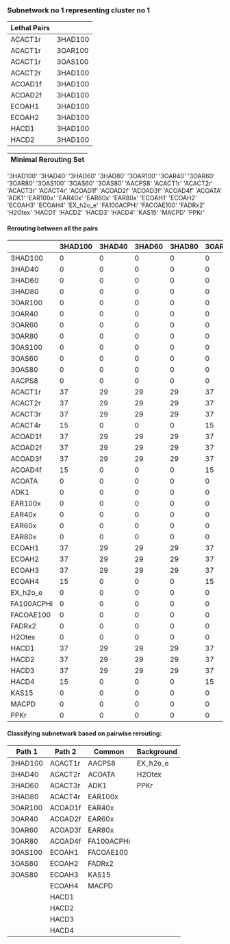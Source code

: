 ### Subnetwork no 1 representing cluster no 1

| Lethal Pairs |         |
|--------------|---------|
| ACACT1r      | 3HAD100 |
| ACACT1r      | 3OAR100 |
| ACACT1r      | 3OAS100 |
| ACACT2r      | 3HAD100 |
| ACOAD1f      | 3HAD100 |
| ACOAD2f      | 3HAD100 |
| ECOAH1       | 3HAD100 |
| ECOAH2       | 3HAD100 |
| HACD1        | 3HAD100 |
| HACD2        | 3HAD100 |

|Minimal Rerouting Set| 
|---|
'3HAD100'
'3HAD40'
'3HAD60'
'3HAD80'
'3OAR100'
'3OAR40'
'3OAR60'
'3OAR80'
'3OAS100'
'3OAS60'
'3OAS80'
'AACPS8'
'ACACT1r'
'ACACT2r'
'ACACT3r'
'ACACT4r'
'ACOAD1f'
'ACOAD2f'
'ACOAD3f'
'ACOAD4f'
'ACOATA'
'ADK1'
'EAR100x'
'EAR40x'
'EAR60x'
'EAR80x'
'ECOAH1'
'ECOAH2'
'ECOAH3'
'ECOAH4'
'EX_h2o_e'
'FA100ACPHi'
'FACOAE100'
'FADRx2'
'H2Otex'
'HACD1'
'HACD2'
'HACD3'
'HACD4'
'KAS15'
'MACPD'
'PPKr'

#### Rerouting between all the pairs
|   | 3HAD100    | 3HAD40 | 3HAD60 | 3HAD80 | 3OAR100 | 3OAR40 | 3OAR60 | 3OAR80 | 3OAS100 | 3OAS60 | 3OAS80 | AACPS8 | ACACT1r | ACACT2r | ACACT3r | ACACT4r | ACOAD1f | ACOAD2f | ACOAD3f | ACOAD4f | ACOATA | ADK1 | EAR100x | EAR40x | EAR60x | EAR80x | ECOAH1 | ECOAH2 | ECOAH3 | ECOAH4 | EX_h2o_e | FA100ACPHi | FACOAE100 | FADRx2 | H2Otex | HACD1 | HACD2 | HACD3 | HACD4 | KAS15 | MACPD | PPKr | 
|------------|--------|--------|--------|---------|--------|--------|--------|---------|--------|--------|--------|---------|---------|---------|---------|---------|---------|---------|---------|--------|------|---------|--------|--------|--------|--------|--------|--------|--------|----------|------------|-----------|--------|--------|-------|-------|-------|-------|-------|-------|------|---|
| 3HAD100    | 0      | 0      | 0      | 0       | 0      | 0      | 0      | 0       | 0      | 0      | 0      | 0       | 37      | 37      | 37      | 15      | 37      | 37      | 37      | 15     | 0    | 0       | 0      | 0      | 0      | 0      | 37     | 37     | 37     | 15       | 0          | 0         | 0      | 0      | 0     | 37    | 37    | 37    | 15    | 0     | 0    | 0 |
| 3HAD40     | 0      | 0      | 0      | 0       | 0      | 0      | 0      | 0       | 0      | 0      | 0      | 0       | 29      | 29      | 29      | 0       | 29      | 29      | 29      | 0      | 0    | 0       | 0      | 0      | 0      | 0      | 29     | 29     | 29     | 0        | 0          | 0         | 0      | 0      | 0     | 29    | 29    | 29    | 0     | 0     | 0    | 0 |
| 3HAD60     | 0      | 0      | 0      | 0       | 0      | 0      | 0      | 0       | 0      | 0      | 0      | 0       | 29      | 29      | 29      | 0       | 29      | 29      | 29      | 0      | 0    | 0       | 0      | 0      | 0      | 0      | 29     | 29     | 29     | 0        | 0          | 0         | 0      | 0      | 0     | 29    | 29    | 29    | 0     | 0     | 0    | 0 |
| 3HAD80     | 0      | 0      | 0      | 0       | 0      | 0      | 0      | 0       | 0      | 0      | 0      | 0       | 29      | 29      | 29      | 0       | 29      | 29      | 29      | 0      | 0    | 0       | 0      | 0      | 0      | 0      | 29     | 29     | 29     | 0        | 0          | 0         | 0      | 0      | 0     | 29    | 29    | 29    | 0     | 0     | 0    | 0 |
| 3OAR100    | 0      | 0      | 0      | 0       | 0      | 0      | 0      | 0       | 0      | 0      | 0      | 0       | 37      | 37      | 37      | 15      | 37      | 37      | 37      | 15     | 0    | 0       | 0      | 0      | 0      | 0      | 37     | 37     | 37     | 15       | 0          | 0         | 0      | 0      | 0     | 37    | 37    | 37    | 15    | 0     | 0    | 0 |
| 3OAR40     | 0      | 0      | 0      | 0       | 0      | 0      | 0      | 0       | 0      | 0      | 0      | 0       | 29      | 29      | 29      | 0       | 29      | 29      | 29      | 0      | 0    | 0       | 0      | 0      | 0      | 0      | 29     | 29     | 29     | 0        | 0          | 0         | 0      | 0      | 0     | 29    | 29    | 29    | 0     | 0     | 0    | 0 |
| 3OAR60     | 0      | 0      | 0      | 0       | 0      | 0      | 0      | 0       | 0      | 0      | 0      | 0       | 29      | 29      | 29      | 0       | 29      | 29      | 29      | 0      | 0    | 0       | 0      | 0      | 0      | 0      | 29     | 29     | 29     | 0        | 0          | 0         | 0      | 0      | 0     | 29    | 29    | 29    | 0     | 0     | 0    | 0 |
| 3OAR80     | 0      | 0      | 0      | 0       | 0      | 0      | 0      | 0       | 0      | 0      | 0      | 0       | 29      | 29      | 29      | 0       | 29      | 29      | 29      | 0      | 0    | 0       | 0      | 0      | 0      | 0      | 29     | 29     | 29     | 0        | 0          | 0         | 0      | 0      | 0     | 29    | 29    | 29    | 0     | 0     | 0    | 0 |
| 3OAS100    | 0      | 0      | 0      | 0       | 0      | 0      | 0      | 0       | 0      | 0      | 0      | 0       | 37      | 37      | 37      | 15      | 37      | 37      | 37      | 15     | 0    | 0       | 0      | 0      | 0      | 0      | 37     | 37     | 37     | 15       | 0          | 0         | 0      | 0      | 0     | 37    | 37    | 37    | 15    | 0     | 0    | 0 |
| 3OAS60     | 0      | 0      | 0      | 0       | 0      | 0      | 0      | 0       | 0      | 0      | 0      | 0       | 29      | 29      | 29      | 0       | 29      | 29      | 29      | 0      | 0    | 0       | 0      | 0      | 0      | 0      | 29     | 29     | 29     | 0        | 0          | 0         | 0      | 0      | 0     | 29    | 29    | 29    | 0     | 0     | 0    | 0 |
| 3OAS80     | 0      | 0      | 0      | 0       | 0      | 0      | 0      | 0       | 0      | 0      | 0      | 0       | 29      | 29      | 29      | 0       | 29      | 29      | 29      | 0      | 0    | 0       | 0      | 0      | 0      | 0      | 29     | 29     | 29     | 0        | 0          | 0         | 0      | 0      | 0     | 29    | 29    | 29    | 0     | 0     | 0    | 0 |
| AACPS8     | 0      | 0      | 0      | 0       | 0      | 0      | 0      | 0       | 0      | 0      | 0      | 0       | 0       | 0       | 0       | 0       | 0       | 0       | 0       | 0      | 0    | 0       | 0      | 0      | 0      | 0      | 0      | 0      | 0      | 0        | 0          | 0         | 0      | 0      | 0     | 0     | 0     | 0     | 0     | 0     | 0    | 0 |
| ACACT1r    | 37     | 29     | 29     | 29      | 37     | 29     | 29     | 29      | 37     | 29     | 29     | 0       | 0       | 0       | 0       | 0       | 0       | 0       | 0       | 0      | 0    | 0       | 0      | 0      | 0      | 0      | 0      | 0      | 0      | 0        | 0          | 0         | 0      | 0      | 0     | 0     | 0     | 0     | 0     | 0     | 0    | 0 |
| ACACT2r    | 37     | 29     | 29     | 29      | 37     | 29     | 29     | 29      | 37     | 29     | 29     | 0       | 0       | 0       | 0       | 0       | 0       | 0       | 0       | 0      | 0    | 0       | 0      | 0      | 0      | 0      | 0      | 0      | 0      | 0        | 0          | 0         | 0      | 0      | 0     | 0     | 0     | 0     | 0     | 0     | 0    | 0 |
| ACACT3r    | 37     | 29     | 29     | 29      | 37     | 29     | 29     | 29      | 37     | 29     | 29     | 0       | 0       | 0       | 0       | 0       | 0       | 0       | 0       | 0      | 0    | 0       | 0      | 0      | 0      | 0      | 0      | 0      | 0      | 0        | 0          | 0         | 0      | 0      | 0     | 0     | 0     | 0     | 0     | 0     | 0    | 0 |
| ACACT4r    | 15     | 0      | 0      | 0       | 15     | 0      | 0      | 0       | 15     | 0      | 0      | 0       | 0       | 0       | 0       | 0       | 0       | 0       | 0       | 0      | 0    | 0       | 0      | 0      | 0      | 0      | 0      | 0      | 0      | 0        | 0          | 0         | 0      | 0      | 0     | 0     | 0     | 0     | 0     | 0     | 0    | 0 |
| ACOAD1f    | 37     | 29     | 29     | 29      | 37     | 29     | 29     | 29      | 37     | 29     | 29     | 0       | 0       | 0       | 0       | 0       | 0       | 0       | 0       | 0      | 0    | 0       | 0      | 0      | 0      | 0      | 0      | 0      | 0      | 0        | 0          | 0         | 0      | 0      | 0     | 0     | 0     | 0     | 0     | 0     | 0    | 0 |
| ACOAD2f    | 37     | 29     | 29     | 29      | 37     | 29     | 29     | 29      | 37     | 29     | 29     | 0       | 0       | 0       | 0       | 0       | 0       | 0       | 0       | 0      | 0    | 0       | 0      | 0      | 0      | 0      | 0      | 0      | 0      | 0        | 0          | 0         | 0      | 0      | 0     | 0     | 0     | 0     | 0     | 0     | 0    | 0 |
| ACOAD3f    | 37     | 29     | 29     | 29      | 37     | 29     | 29     | 29      | 37     | 29     | 29     | 0       | 0       | 0       | 0       | 0       | 0       | 0       | 0       | 0      | 0    | 0       | 0      | 0      | 0      | 0      | 0      | 0      | 0      | 0        | 0          | 0         | 0      | 0      | 0     | 0     | 0     | 0     | 0     | 0     | 0    | 0 |
| ACOAD4f    | 15     | 0      | 0      | 0       | 15     | 0      | 0      | 0       | 15     | 0      | 0      | 0       | 0       | 0       | 0       | 0       | 0       | 0       | 0       | 0      | 0    | 0       | 0      | 0      | 0      | 0      | 0      | 0      | 0      | 0        | 0          | 0         | 0      | 0      | 0     | 0     | 0     | 0     | 0     | 0     | 0    | 0 |
| ACOATA     | 0      | 0      | 0      | 0       | 0      | 0      | 0      | 0       | 0      | 0      | 0      | 0       | 0       | 0       | 0       | 0       | 0       | 0       | 0       | 0      | 0    | 0       | 0      | 0      | 0      | 0      | 0      | 0      | 0      | 0        | 0          | 0         | 0      | 0      | 0     | 0     | 0     | 0     | 0     | 0     | 0    | 0 |
| ADK1       | 0      | 0      | 0      | 0       | 0      | 0      | 0      | 0       | 0      | 0      | 0      | 0       | 0       | 0       | 0       | 0       | 0       | 0       | 0       | 0      | 0    | 0       | 0      | 0      | 0      | 0      | 0      | 0      | 0      | 0        | 0          | 0         | 0      | 0      | 0     | 0     | 0     | 0     | 0     | 0     | 0    | 0 |
| EAR100x    | 0      | 0      | 0      | 0       | 0      | 0      | 0      | 0       | 0      | 0      | 0      | 0       | 0       | 0       | 0       | 0       | 0       | 0       | 0       | 0      | 0    | 0       | 0      | 0      | 0      | 0      | 0      | 0      | 0      | 0        | 0          | 0         | 0      | 0      | 0     | 0     | 0     | 0     | 0     | 0     | 0    | 0 |
| EAR40x     | 0      | 0      | 0      | 0       | 0      | 0      | 0      | 0       | 0      | 0      | 0      | 0       | 0       | 0       | 0       | 0       | 0       | 0       | 0       | 0      | 0    | 0       | 0      | 0      | 0      | 0      | 0      | 0      | 0      | 0        | 0          | 0         | 0      | 0      | 0     | 0     | 0     | 0     | 0     | 0     | 0    | 0 |
| EAR60x     | 0      | 0      | 0      | 0       | 0      | 0      | 0      | 0       | 0      | 0      | 0      | 0       | 0       | 0       | 0       | 0       | 0       | 0       | 0       | 0      | 0    | 0       | 0      | 0      | 0      | 0      | 0      | 0      | 0      | 0        | 0          | 0         | 0      | 0      | 0     | 0     | 0     | 0     | 0     | 0     | 0    | 0 |
| EAR80x     | 0      | 0      | 0      | 0       | 0      | 0      | 0      | 0       | 0      | 0      | 0      | 0       | 0       | 0       | 0       | 0       | 0       | 0       | 0       | 0      | 0    | 0       | 0      | 0      | 0      | 0      | 0      | 0      | 0      | 0        | 0          | 0         | 0      | 0      | 0     | 0     | 0     | 0     | 0     | 0     | 0    | 0 |
| ECOAH1     | 37     | 29     | 29     | 29      | 37     | 29     | 29     | 29      | 37     | 29     | 29     | 0       | 0       | 0       | 0       | 0       | 0       | 0       | 0       | 0      | 0    | 0       | 0      | 0      | 0      | 0      | 0      | 0      | 0      | 0        | 0          | 0         | 0      | 0      | 0     | 0     | 0     | 0     | 0     | 0     | 0    | 0 |
| ECOAH2     | 37     | 29     | 29     | 29      | 37     | 29     | 29     | 29      | 37     | 29     | 29     | 0       | 0       | 0       | 0       | 0       | 0       | 0       | 0       | 0      | 0    | 0       | 0      | 0      | 0      | 0      | 0      | 0      | 0      | 0        | 0          | 0         | 0      | 0      | 0     | 0     | 0     | 0     | 0     | 0     | 0    | 0 |
| ECOAH3     | 37     | 29     | 29     | 29      | 37     | 29     | 29     | 29      | 37     | 29     | 29     | 0       | 0       | 0       | 0       | 0       | 0       | 0       | 0       | 0      | 0    | 0       | 0      | 0      | 0      | 0      | 0      | 0      | 0      | 0        | 0          | 0         | 0      | 0      | 0     | 0     | 0     | 0     | 0     | 0     | 0    | 0 |
| ECOAH4     | 15     | 0      | 0      | 0       | 15     | 0      | 0      | 0       | 15     | 0      | 0      | 0       | 0       | 0       | 0       | 0       | 0       | 0       | 0       | 0      | 0    | 0       | 0      | 0      | 0      | 0      | 0      | 0      | 0      | 0        | 0          | 0         | 0      | 0      | 0     | 0     | 0     | 0     | 0     | 0     | 0    | 0 |
| EX_h2o_e   | 0      | 0      | 0      | 0       | 0      | 0      | 0      | 0       | 0      | 0      | 0      | 0       | 0       | 0       | 0       | 0       | 0       | 0       | 0       | 0      | 0    | 0       | 0      | 0      | 0      | 0      | 0      | 0      | 0      | 0        | 0          | 0         | 0      | 0      | 0     | 0     | 0     | 0     | 0     | 0     | 0    | 2 |
| FA100ACPHi | 0      | 0      | 0      | 0       | 0      | 0      | 0      | 0       | 0      | 0      | 0      | 0       | 0       | 0       | 0       | 0       | 0       | 0       | 0       | 0      | 0    | 0       | 0      | 0      | 0      | 0      | 0      | 0      | 0      | 0        | 0          | 0         | 0      | 0      | 0     | 0     | 0     | 0     | 0     | 0     | 0    | 0 |
| FACOAE100  | 0      | 0      | 0      | 0       | 0      | 0      | 0      | 0       | 0      | 0      | 0      | 0       | 0       | 0       | 0       | 0       | 0       | 0       | 0       | 0      | 0    | 0       | 0      | 0      | 0      | 0      | 0      | 0      | 0      | 0        | 0          | 0         | 0      | 0      | 0     | 0     | 0     | 0     | 0     | 0     | 0    | 0 |
| FADRx2     | 0      | 0      | 0      | 0       | 0      | 0      | 0      | 0       | 0      | 0      | 0      | 0       | 0       | 0       | 0       | 0       | 0       | 0       | 0       | 0      | 0    | 0       | 0      | 0      | 0      | 0      | 0      | 0      | 0      | 0        | 0          | 0         | 0      | 0      | 0     | 0     | 0     | 0     | 0     | 0     | 0    | 0 |
| H2Otex     | 0      | 0      | 0      | 0       | 0      | 0      | 0      | 0       | 0      | 0      | 0      | 0       | 0       | 0       | 0       | 0       | 0       | 0       | 0       | 0      | 0    | 0       | 0      | 0      | 0      | 0      | 0      | 0      | 0      | 0        | 0          | 0         | 0      | 0      | 0     | 0     | 0     | 0     | 0     | 0     | 0    | 2 |
| HACD1      | 37     | 29     | 29     | 29      | 37     | 29     | 29     | 29      | 37     | 29     | 29     | 0       | 0       | 0       | 0       | 0       | 0       | 0       | 0       | 0      | 0    | 0       | 0      | 0      | 0      | 0      | 0      | 0      | 0      | 0        | 0          | 0         | 0      | 0      | 0     | 0     | 0     | 0     | 0     | 0     | 0    | 0 |
| HACD2      | 37     | 29     | 29     | 29      | 37     | 29     | 29     | 29      | 37     | 29     | 29     | 0       | 0       | 0       | 0       | 0       | 0       | 0       | 0       | 0      | 0    | 0       | 0      | 0      | 0      | 0      | 0      | 0      | 0      | 0        | 0          | 0         | 0      | 0      | 0     | 0     | 0     | 0     | 0     | 0     | 0    | 0 |
| HACD3      | 37     | 29     | 29     | 29      | 37     | 29     | 29     | 29      | 37     | 29     | 29     | 0       | 0       | 0       | 0       | 0       | 0       | 0       | 0       | 0      | 0    | 0       | 0      | 0      | 0      | 0      | 0      | 0      | 0      | 0        | 0          | 0         | 0      | 0      | 0     | 0     | 0     | 0     | 0     | 0     | 0    | 0 |
| HACD4      | 15     | 0      | 0      | 0       | 15     | 0      | 0      | 0       | 15     | 0      | 0      | 0       | 0       | 0       | 0       | 0       | 0       | 0       | 0       | 0      | 0    | 0       | 0      | 0      | 0      | 0      | 0      | 0      | 0      | 0        | 0          | 0         | 0      | 0      | 0     | 0     | 0     | 0     | 0     | 0     | 0    | 0 |
| KAS15      | 0      | 0      | 0      | 0       | 0      | 0      | 0      | 0       | 0      | 0      | 0      | 0       | 0       | 0       | 0       | 0       | 0       | 0       | 0       | 0      | 0    | 0       | 0      | 0      | 0      | 0      | 0      | 0      | 0      | 0        | 0          | 0         | 0      | 0      | 0     | 0     | 0     | 0     | 0     | 0     | 0    | 0 |
| MACPD      | 0      | 0      | 0      | 0       | 0      | 0      | 0      | 0       | 0      | 0      | 0      | 0       | 0       | 0       | 0       | 0       | 0       | 0       | 0       | 0      | 0    | 0       | 0      | 0      | 0      | 0      | 0      | 0      | 0      | 0        | 0          | 0         | 0      | 0      | 0     | 0     | 0     | 0     | 0     | 0     | 0    | 0 |
| PPKr       | 0      | 0      | 0      | 0       | 0      | 0      | 0      | 0       | 0      | 0      | 0      | 0       | 0       | 0       | 0       | 0       | 0       | 0       | 0       | 0      | 0    | 0       | 0      | 0      | 0      | 0      | 0      | 0      | 0      | 0        | 2          | 0         | 0      | 0      | 2     | 0     | 0     | 0     | 0     | 0     | 0    | 0 |

#### Classifying subnetwork based on pairwise rerouting:

| Path 1  | Path 2  | Common     | Background |
|---------|---------|------------|------------|
| 3HAD100 | ACACT1r | AACPS8     | EX_h2o_e   |
| 3HAD40  | ACACT2r | ACOATA     | H2Otex     |
| 3HAD60  | ACACT3r | ADK1       | PPKr       |
| 3HAD80  | ACACT4r | EAR100x    |            |
| 3OAR100 | ACOAD1f | EAR40x     |            |
| 3OAR40  | ACOAD2f | EAR60x     |            |
| 3OAR60  | ACOAD3f | EAR80x     |            |
| 3OAR80  | ACOAD4f | FA100ACPHi |            |
| 3OAS100 | ECOAH1  | FACOAE100  |            |
| 3OAS60  | ECOAH2  | FADRx2     |            |
| 3OAS80  | ECOAH3  | KAS15      |            |
|         | ECOAH4  | MACPD      |            |
|         | HACD1   |            |            |
|         | HACD2   |            |            |
|         | HACD3   |            |            |
|         | HACD4   |            |            |

